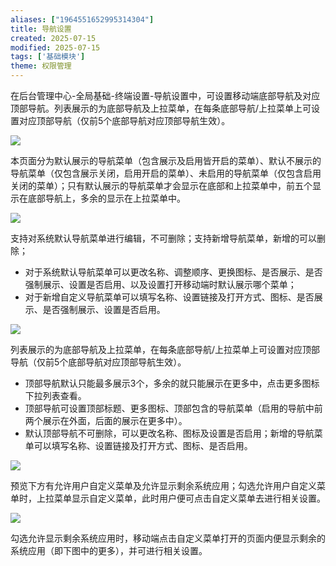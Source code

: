 ```yaml
---
aliases: ["1964551652995314304"]
title: 导航设置
created: 2025-07-15
modified: 2025-07-15
tags: ['基础模块']
theme: 权限管理
---
```


在后台管理中心-全局基础-终端设置-导航设置中，可设置移动端底部导航及对应顶部导航。列表展示的为底部导航及上拉菜单，在每条底部导航/上拉菜单上可设置对应顶部导航（仅前5个底部导航对应顶部导航生效）。

![](https://myhelpdoc.oss-cn-heyuan.aliyuncs.com/mdimages/2f537e7ecc3d47f5d4ed04f1f77f5d90.jpg)

本页面分为默认展示的导航菜单（包含展示及启用皆开启的菜单）、默认不展示的导航菜单（仅包含展示关闭，启用开启的菜单）、未启用的导航菜单（仅包含启用关闭的菜单）；只有默认展示的导航菜单才会显示在底部和上拉菜单中，前五个显示在底部导航上，多余的显示在上拉菜单中。

![](https://myhelpdoc.oss-cn-heyuan.aliyuncs.com/mdimages/5a07312d2cfafeb319c34eb4f07f43f9.jpg)

支持对系统默认导航菜单进行编辑，不可删除；支持新增导航菜单，新增的可以删除；

- 对于系统默认导航菜单可以更改名称、调整顺序、更换图标、是否展示、是否强制展示、设置是否启用、以及设置打开移动端时默认展示哪个菜单；
- 对于新增自定义导航菜单可以填写名称、设置链接及打开方式、图标、是否展示、是否强制展示、设置是否启用。

![](https://myhelpdoc.oss-cn-heyuan.aliyuncs.com/mdimages/fbbf4d9b7051a7be867e0e4b731ec486.jpg)

列表展示的为底部导航及上拉菜单，在每条底部导航/上拉菜单上可设置对应顶部导航（仅前5个底部导航对应顶部导航生效）。

- 顶部导航默认只能最多展示3个，多余的就只能展示在更多中，点击更多图标下拉列表查看。
- 顶部导航可设置顶部标题、更多图标、顶部包含的导航菜单（启用的导航中前两个展示在外面，后面的展示在更多中）。
- 默认顶部导航不可删除，可以更改名称、图标及设置是否启用；新增的导航菜单可以填写名称、设置链接及打开方式、图标、是否启用。

![](https://myhelpdoc.oss-cn-heyuan.aliyuncs.com/mdimages/0df0cdc9f1efdb6077c013d78aee9153.jpg)

预览下方有允许用户自定义菜单及允许显示剩余系统应用；勾选允许用户自定义菜单时，上拉菜单显示自定义菜单，此时用户便可点击自定义菜单去进行相关设置。

![](https://myhelpdoc.oss-cn-heyuan.aliyuncs.com/mdimages/4016f57a9e5702150607cd6672521966.jpg)

勾选允许显示剩余系统应用时，移动端点击自定义菜单打开的页面内便显示剩余的系统应用（即下图中的更多），并可进行相关设置。

